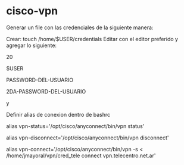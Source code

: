 # cisco-vpn

Generar un file con las credenciales de la siguiente manera:

Crear: touch /home/$USER/credentials
Editar con el editor preferido y agregar lo siguiente:


20

$USER

PASSWORD-DEL-USUARIO

2DA-PASSWORD-DEL-USUARIO

y




Definir alias de conexion dentro de bashrc 

alias vpn-status='/opt/cisco/anyconnect/bin/vpn status'

alias vpn-disconnect='/opt/cisco/anyconnect/bin/vpn disconnect'

alias vpn-connect='/opt/cisco/anyconnect/bin/vpn -s  < /home/jmayoral/vpn/cred_tele connect vpn.telecentro.net.ar'
